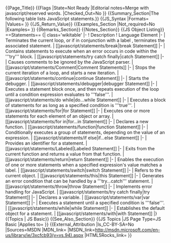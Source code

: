 {{Page_Title}}
{{Flags
|State=Not Ready
|Editorial notes=Merge with javascript/reserved words.
|Checked_Out=No
}}
{{Summary_Section|The following table lists JavaScript statements.}}
{{JS_Syntax
|Formats=
|Values=
}}
{{JS_Return_Value}}
{{Examples_Section
|Not_required=No
|Examples=
}}
{{Remarks_Section}}
{{Notes_Section}}
{{JS Object Listing}}
==Statements==
{| class='wikitable'
|-
! Description
! Language Element
|-
| Terminates the current loop, or if in conjunction with a label , terminates the associated statement.
| [[javascript/statements/break|break Statement]]
|-
| Contains statements to execute when an error occurs in code within the '''try''' block.
| [[javascript/statements/try catch finally|catch Statement]]
|-
| Causes comments to be ignored by the JavaScript parser.
| [[javascript/statements/Comment|Comment Statements]]
|-
| Stops the current iteration of a loop, and starts a new iteration.
| [[javascript/statements/continue|continue Statement]]
|-
| Starts the debugger.
| [[javascript/statements/debugger|debugger Statement]]
|-
| Executes a statement block once, and then repeats execution of the loop until a condition expression evaluates to '''false'''.
| [[javascript/statements/do while|do...while Statement]]
|-
| Executes a block of statements for as long as a specified condition is '''true'''.
| [[javascript/statements/for|for Statement]]
|-
| Executes one or more statements for each element of an object or array.
| [[javascript/statements/for in|for...in Statement]]
|-
| Declares a new function.
| [[javascript/statements/function|function Statement]]
|-
| Conditionally executes a group of statements, depending on the value of an expression.
| [[javascript/statements/if else|if...else Statement]]
|-
| Provides an identifier for a statement.
| [[javascript/statements/Labeled|Labeled Statement]]
|-
| Exits from the current function and returns a value from that function.
| [[javascript/statements/return|return Statement]]
|-
| Enables the execution of one or more statements when a specified expression's value matches a label.
| [[javascript/statements/switch|switch Statement]]
|-
| Refers to the current object.
| [[javascript/statements/this|this Statement]]
|-
| Generates an error condition that can be handled by a '''try...catch''' statement.
| [[javascript/statements/throw|throw Statement]]
|-
| Implements error handling for JavaScript.
| [[javascript/statements/try catch finally|try Statement]]
|-
| Declares a variable.
| [[javascript/statements/var|var Statement]]
|-
| Executes a statement until a specified condition is '''false'''.
| [[javascript/statements/while|while Statement]]
|-
| Establishes the default object for a statement.
| [[javascript/statements/with|with Statement]]
|}
{{Topics | JS Basic}}
{{See_Also_Section}}
{{JS Topics
|JS Page Type=JS Basic
|Applies to=
}}
{{External_Attribution
|Is_CC-BY-SA=No
|Sources=MSDN
|MDN_link=
|MSDN_link=http://msdn.microsoft.com/en-us/library/ie/3xcfcb93(v=vs.94).aspx
|HTML5Rocks_link=
}}